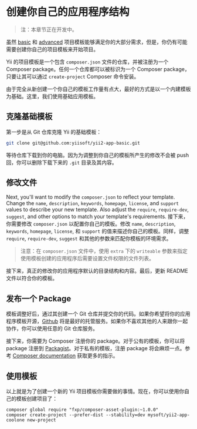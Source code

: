 创建你自己的应用程序结构
=======================================

> 注：本章节正在开发中。

虽然 [basic](https://github.com/yiisoft/yii2-app-basic) 和 [advanced](https://github.com/yiisoft/yii2-app-advanced) 项目模板能够满足你的大部分需求，但是，你仍有可能需要创建你自己的项目模板来开始项目。

Yii 的项目模板是一个包含 `composer.json` 文件的仓库，并被注册为一个 Composer package。任何一个仓库都可以被标识为一个 Composer package，只要让其可以通过 `create-project` Composer 命令安装。

由于完全从新创建一个你自己的模板工作量有点大，最好的方式是以一个内建模板为基础。这里，我们使用基础应用模板。

克隆基础模板
----------------------------------------

第一步是从 Git 仓库克隆 Yii 的基础模板：

```bash
git clone git@github.com:yiisoft/yii2-app-basic.git
```

等待仓库下载到你的电脑。因为为调整到你自己的模板所产生的修改不会被 push 回，你可以删除下载下来的 `.git` 目录及其内容。

修改文件
------------

Next, you'll want to modify the `composer.json` to reflect your template. Change the `name`, `description`, `keywords`, `homepage`, `license`, and `support` values
to describe your new template. Also adjust the `require`, `require-dev`, `suggest`, and other options to match your template's requirements.
接下来，你需要修改 `composer.json` 以配置你自己的模板。修改 `name`, `description`, `keywords`, `homepage`, `license`, 和 `support` 的值来描述你自己的模板。同样，调整 `require`, `require-dev`, `suggest` 和其他的参数来匹配你模板的环境需求。

> 注意：在 `composer.json` 文件中，使用 `extra` 下的 `writeable` 参数来指定使用模板创建的应用程序后需要设置文件权限的文件列表。

接下来，真正的修改你的应用程序默认的目录结构和内容。最后，更新 README 文件以符合你的模板。

发布一个 Package
--------------

模板调整好后，通过其创建一个 Git 仓库并提交你的代码。如果你希望将你的应用程序模板开源，[Github]() 将是最好的托管服务。如果你不喜欢其他的人来跟你一起协作，你可以使用任意的 Git 仓库服务。

接下来，你需要为 Composer 注册你的 package。对于公有的模板，你可以将 package 注册到 [Packagist](https://packagist.org/)。对于私有的模板，注册 package 将会麻烦一点。参考 [Composer documentation](https://getcomposer.org/doc/05-repositories.md#hosting-your-own) 获取更多的指示。

使用模板
------

以上就是为了创建一个新的 Yii 项目模板你需要做的事情。现在，你可以使用你自己的模板创建项目了：

```
composer global require "fxp/composer-asset-plugin:~1.0.0"
composer create-project --prefer-dist --stability=dev mysoft/yii2-app-coolone new-project
```
